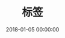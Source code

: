 ---
title: 标签
date: 2018-01-05 00:00:00
type: "tags"
orderby: random
order: 1
top_img: /mycdn/gh/Duo-Huang/cdn/blog/img/conf/blog-tags-bg.jpg
---